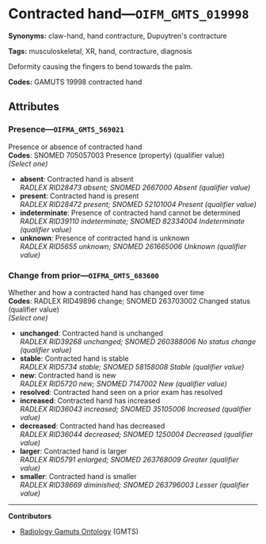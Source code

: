 # Contracted hand—`OIFM_GMTS_019998`

**Synonyms:** claw-hand, hand contracture, Dupuytren's contracture

**Tags:** musculoskeletal, XR, hand, contracture, diagnosis

Deformity causing the fingers to bend towards the palm.

**Codes:** GAMUTS 19998 contracted hand

## Attributes

### Presence—`OIFMA_GMTS_569021`

Presence or absence of contracted hand  
**Codes**: SNOMED 705057003 Presence (property) (qualifier value)  
*(Select one)*

- **absent**: Contracted hand is absent  
_RADLEX RID28473 absent; SNOMED 2667000 Absent (qualifier value)_
- **present**: Contracted hand is present  
_RADLEX RID28472 present; SNOMED 52101004 Present (qualifier value)_
- **indeterminate**: Presence of contracted hand cannot be determined  
_RADLEX RID39110 indeterminate; SNOMED 82334004 Indeterminate (qualifier value)_
- **unknown**: Presence of contracted hand is unknown  
_RADLEX RID5655 unknown; SNOMED 261665006 Unknown (qualifier value)_

### Change from prior—`OIFMA_GMTS_683600`

Whether and how a contracted hand has changed over time  
**Codes**: RADLEX RID49896 change; SNOMED 263703002 Changed status (qualifier value)  
*(Select one)*

- **unchanged**: Contracted hand is unchanged  
_RADLEX RID39268 unchanged; SNOMED 260388006 No status change (qualifier value)_
- **stable**: Contracted hand is stable  
_RADLEX RID5734 stable; SNOMED 58158008 Stable (qualifier value)_
- **new**: Contracted hand is new  
_RADLEX RID5720 new; SNOMED 7147002 New (qualifier value)_
- **resolved**: Contracted hand seen on a prior exam has resolved  
- **increased**: Contracted hand has increased  
_RADLEX RID36043 increased; SNOMED 35105006 Increased (qualifier value)_
- **decreased**: Contracted hand has decreased  
_RADLEX RID36044 decreased; SNOMED 1250004 Decreased (qualifier value)_
- **larger**: Contracted hand is larger  
_RADLEX RID5791 enlarged; SNOMED 263768009 Greater (qualifier value)_
- **smaller**: Contracted hand is smaller  
_RADLEX RID38669 diminished; SNOMED 263796003 Lesser (qualifier value)_

---

**Contributors**

- [Radiology Gamuts Ontology](https://gamuts.net/) (GMTS)